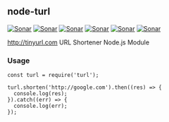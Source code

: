 ## node-turl

[![Sonar](https://sonarcloud.io/api/project_badges/measure?project=node-turl&metric=alert_status)](https://sonarcloud.io/dashboard?id=node-turl)
[![Sonar](https://sonarcloud.io/api/project_badges/measure?project=node-turl&metric=coverage)](https://sonarcloud.io/dashboard?id=node-turl)
[![Sonar](https://sonarcloud.io/api/project_badges/measure?project=node-turl&metric=security_rating)](https://sonarcloud.io/dashboard?id=node-turl)
[![Sonar](https://sonarcloud.io/api/project_badges/measure?project=node-turl&metric=sqale_rating)](https://sonarcloud.io/dashboard?id=node-turl)
[![Sonar](https://sonarcloud.io/api/project_badges/measure?project=node-turl&metric=code_smells)](https://sonarcloud.io/dashboard?id=node-turl)
[![Sonar](https://sonarcloud.io/api/project_badges/measure?project=node-turl&metric=sqale_index)](https://sonarcloud.io/dashboard?id=node-turl)

http://tinyurl.com URL Shortener Node.js Module

### Usage

```
const turl = require('turl');

turl.shorten('http://google.com').then((res) => {
  console.log(res);
}).catch((err) => {
  console.log(err);
});
```
